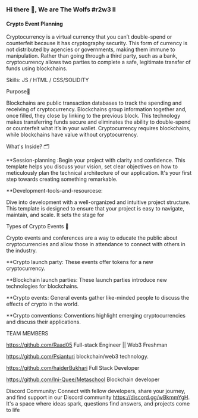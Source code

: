 ### Hi there 👋, We are The Wolfs #r2w3 ll
####  Crypto Event Planning


Cryptocurrency is a virtual currency that you can’t double-spend or counterfeit because it has cryptography security. This form of currency is not distributed by agencies or governments, making them immune to manipulation. Rather than going through a third party, such as a bank, cryptocurrency allows two parties to complete a safe, legitimate transfer of funds using blockchains.

Skills: JS / HTML / CSS/SOLIDITY

Purpose🔭

   Blockchains are public transaction databases to track the spending and receiving of cryptocurrency. Blockchains group information together and, once filled, they close by linking to the previous block. This technology makes transferring funds secure and eliminates the ability to double-spend or counterfeit what it’s in your wallet. Cryptocurrency requires blockchains, while blockchains have value without cryptocurrency. 

What's Inside? 🗂️

**Session-planning :Begin your project with clarity and confidence. This template helps you discuss your vision, 
set clear objectives on how to meticulously plan the technical architecture of our application. It's your first step towards creating something remarkable.

**Development-tools-and-resourcese:

Dive into development with a well-organized and intuitive project structure. This template is designed to ensure that your project is easy to navigate, maintain, and scale. It sets the stage for 


Types of Crypto Events 🚀

Crypto events and conferences are a way to educate the public about cryptocurrencies and allow those in attendance to connect with others in the industry.


**Crypto launch party: These events offer tokens for a new cryptocurrency.

**Blockchain launch parties: These launch parties introduce new technologies for blockchains.

**Crypto events: General events gather like-minded people to discuss the effects of crypto in the world.

**Crypto conventions: Conventions highlight emerging cryptocurrencies and discuss their applications.


TEAM MEMBERS


https://github.com/Raad05 Full-stack Engineer || Web3 Freshman

https://github.com/Psianturi  blockchain/web3 technology.

https://github.com/haiderBukhari Full Stack Developer 

https://github.com/Ini-Quee/Metaschool Blockchain developer



Discord Community: Connect with fellow developers, share your journey, and find support in our Discord community https://discord.gg/wBkmmYgH. It's a space where ideas spark, questions find answers, and projects come to life









